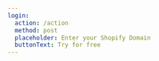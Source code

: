 ```yaml
---
login:
  action: /action
  method: post
  placeholder: Enter your Shopify Domain
  buttonText: Try for free
---
```

